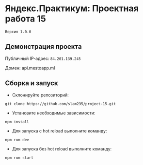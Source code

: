 # Яндекс.Практикум: Проектная работа 15
`Версия 1.0.0`

## Демонстрация проекта
Публичный IP-адрес: `84.201.139.245`

Домен: api.mestoapp.ml

## Сборка и запуск
- Склонируйте репозиторий:

`git clone https://github.com/slam235/project-15.git`

- Установите необходимые зависимости:

`npm install`

- Для запуска с hot reload выполните команду:

`npm run dev`

- Для запуска без hot reload выполните команду:

`npm run start`
